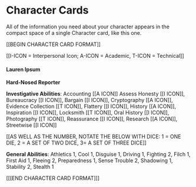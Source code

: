 <!-- order:15 -->
# Character Cards

All of the information you need about your character appears in the compact space of a single Character card, like this one.

\[\[BEGIN CHARACTER CARD FORMAT\]\]

\[\[I-ICON = Interpersonal Icon; A-ICON = Academic, T-ICON = Technical\]\]

#### Lauren Ipsum

**Hard-Nosed Reporter**

**Investigative Abilities**: Accounting \[\[A ICON\]\] Assess Honesty \[\[I ICON\]\], Bureaucracy \[\[I ICON\]\], Bargain \[\[I ICON\]\], Cryptography \[\[A ICON\]\], Evidence Collection \[\[T ICON\]\], Flattery \[\[I ICON\]\], History \[\[A ICON\]\], Inspiration \[\[I ICON\]\], Locksmith \[\[T ICON\]\], Oral History \[\[I ICON\]\], Photography \[\[T ICON\]\], Reassurance \[\[I ICON\]\], Research \[\[A ICON\]\], Streetwise \[\[I ICON\]\]

\[\[AS WELL AS THE NUMBER, NOTATE THE BELOW WITH DICE: 1 = ONE DIE, 2 = A SET OF TWO DICE, 3= A SET OF THREE DICE\]\]

**General Abilities**: Athletics 1, Cool 1, Disguise 1, Driving 1, Fighting 2, Filch 1, First Aid 1, Fleeing 2, Preparedness 1, Sense Trouble 2, Shadowing 1, Stability 2, Stealth 1

\[\[\[END CHARACTER CARD FORMAT\]\]\]
